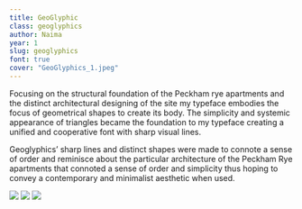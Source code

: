 ```yaml
---
title: GeoGlyphic
class: geoglyphics
author: Naima
year: 1
slug: geoglyphics
font: true
cover: "GeoGlyphics_1.jpeg"
---
```


Focusing on the structural foundation of the Peckham rye apartments and the distinct architectural designing of the site my typeface embodies the focus of geometrical shapes to create its body. The simplicity and systemic appearance of triangles became the foundation to my typeface creating a unified and cooperative font with sharp visual lines.

Geoglyphics’ sharp lines and distinct shapes were made to connote a sense of order and reminisce about the particular architecture of the Peckham Rye apartments that connoted a sense of order and simplicity thus hoping to convey a contemporary and minimalist aesthetic when used.

![](/images/GeoGlyphics_1.jpeg)
![](/images/GeoGlyphics_2.jpeg)
![](/images/GeoGlyphics_3.jpeg)
